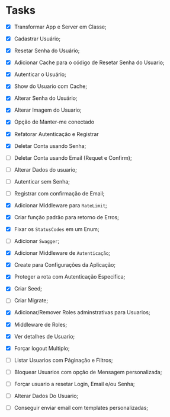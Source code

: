 # Tasks

- [x] Transformar App e Server em Classe;

- [x] Cadastrar Usuário;
- [x] Resetar Senha do Usuário;
- [x] Adicionar Cache para o código de Resetar Senha do Usuario;
- [x] Autenticar o Usuário;
- [x] Show do Usuario com Cache;
- [x] Alterar Senha do Usuário;
- [x] Alterar Imagem do Usuario;
- [x] Opção de Manter-me conectado
- [x] Refatorar Autenticação e Registrar
- [x] Deletar Conta usando Senha;
- [ ] Deletar Conta usando Email (Requet e Confirm);
- [ ] Alterar Dados do usuario;
- [ ] Autenticar sem Senha;
- [ ] Registrar com confirmação de Email;

- [x] Adicionar Middleware para `RateLimit`;
- [x] Criar função padrão para retorno de Erros;
- [x] Fixar os `StatusCodes` em um Enum;
- [ ] Adicionar `Swagger`;
- [x] Adicionar Middleware de `Autenticação`;

- [x] Create para Configurações da Aplicação;
- [x] Proteger a rota com Autenticação Especifica;
- [x] Criar Seed;
- [ ] Criar Migrate;

- [x] Adicionar/Remover Roles adminstrativas para Usuarios;
- [x] Middleware de Roles;
- [x] Ver detalhes de Usuario;
- [x] Forçar logout Multiplo;
- [ ] Listar Usuarios com Páginação e Filtros;
- [ ] Bloquear Usuarios com opção de Mensagem personalizada;
- [ ] Forçar usuario a resetar Login, Email e/ou Senha;
- [ ] Alterar Dados Do Usuario;
- [ ] Conseguir enviar email com templates personalizadas;
